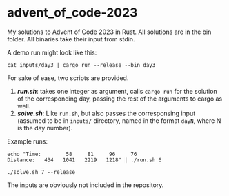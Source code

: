 # advent_of_code-2023
My solutions to Advent of Code 2023 in Rust. All solutions are in the bin folder. All binaries take their input from stdin.

A demo run might look like this:

```
cat inputs/day3 | cargo run --release --bin day3
```

For sake of ease, two scripts are provided.

1. ***run.sh***: takes one integer as argument, calls `cargo run` for the solution of the corresponding day, passing the rest of the arguments to cargo as well.
2. ***solve.sh***: Like `run.sh`, but also passes the corresponsing input (assumed to be in `inputs/` directory, named in the format `dayN`, where N is the day number).

Example runs:

```
echo "Time:        58     81     96     76
Distance:   434   1041   2219   1218" | ./run.sh 6
```

```
./solve.sh 7 --release
```

The inputs are obviously not included in the repository.
